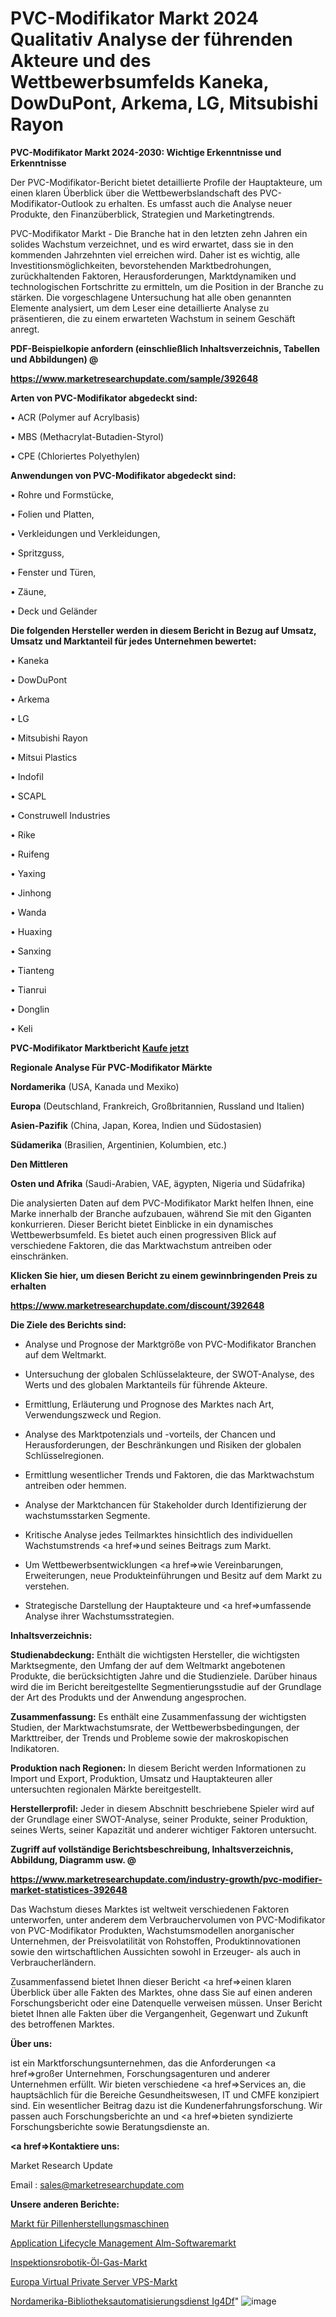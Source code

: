 # PVC-Modifikator Markt 2024 Qualitativ Analyse der führenden Akteure und des Wettbewerbsumfelds Kaneka, DowDuPont, Arkema, LG, Mitsubishi Rayon

<strong>PVC-Modifikator Markt 2024-2030: Wichtige Erkenntnisse und Erkenntnisse</strong>

Der PVC-Modifikator-Bericht bietet detaillierte Profile der Hauptakteure, um einen klaren Überblick über die Wettbewerbslandschaft des PVC-Modifikator-Outlook zu erhalten. Es umfasst auch die Analyse neuer Produkte, den Finanzüberblick, Strategien und Marketingtrends.

PVC-Modifikator Markt - Die Branche hat in den letzten zehn Jahren ein solides Wachstum verzeichnet, und es wird erwartet, dass sie in den kommenden Jahrzehnten viel erreichen wird. Daher ist es wichtig, alle Investitionsmöglichkeiten, bevorstehenden Marktbedrohungen, zurückhaltenden Faktoren, Herausforderungen, Marktdynamiken und technologischen Fortschritte zu ermitteln, um die Position in der Branche zu stärken. Die vorgeschlagene Untersuchung hat alle oben genannten Elemente analysiert, um dem Leser eine detaillierte Analyse zu präsentieren, die zu einem erwarteten Wachstum in seinem Geschäft anregt.



<strong><b>PDF-Beispielkopie anfordern (einschließlich Inhaltsverzeichnis, Tabellen und Abbildungen) @ </b></strong>

<strong><a href=https://www.marketresearchupdate.com/sample/392648>

<strong>https://www.marketresearchupdate.com/sample/392648</u></a></strong></strong>



<strong>Arten von PVC-Modifikator abgedeckt sind:</strong>

• ACR (Polymer auf Acrylbasis)

• MBS (Methacrylat-Butadien-Styrol)

• CPE (Chloriertes Polyethylen)



<strong>Anwendungen von PVC-Modifikator abgedeckt sind:</strong>

• Rohre und Formstücke,

• Folien und Platten,

• Verkleidungen und Verkleidungen,

• Spritzguss,

• Fenster und Türen,

• Zäune,

• Deck und Geländer



<strong>Die folgenden Hersteller werden in diesem Bericht in Bezug auf Umsatz, Umsatz und Marktanteil für jedes Unternehmen bewertet:</strong>

• Kaneka

• DowDuPont

• Arkema

• LG

• Mitsubishi Rayon

• Mitsui Plastics

• Indofil

• SCAPL

• Construwell Industries

• Rike

• Ruifeng

• Yaxing

• Jinhong

• Wanda

• Huaxing

• Sanxing

• Tianteng

• Tianrui

• Donglin

• Keli



<strong>PVC-Modifikator Marktbericht <a href=https://www.marketresearchupdate.com/buynow/392648>Kaufe jetzt</a></strong>



<strong>Regionale Analyse Für PVC-Modifikator Märkte</strong>



<strong>Nordamerika</strong> (USA, Kanada und Mexiko)



<strong>Europa</strong> (Deutschland, Frankreich, Großbritannien, Russland und Italien)



<strong>Asien-Pazifik</strong> (China, Japan, Korea, Indien und Südostasien)



<strong>Südamerika</strong> (Brasilien, Argentinien, Kolumbien, etc.)



<strong>Den Mittleren</strong> 

<strong>Osten und Afrika</strong> (Saudi-Arabien, VAE, ägypten, Nigeria und Südafrika)

Die analysierten Daten auf dem PVC-Modifikator Markt helfen Ihnen, eine Marke innerhalb der Branche aufzubauen, während Sie mit den Giganten konkurrieren. Dieser Bericht bietet Einblicke in ein dynamisches Wettbewerbsumfeld. Es bietet auch einen progressiven Blick auf verschiedene Faktoren, die das Marktwachstum antreiben oder einschränken.



<strong>Klicken Sie hier, um diesen Bericht zu einem gewinnbringenden Preis zu erhalten
</strong>

<strong><a href=https://www.marketresearchupdate.com/discount/392648>https://www.marketresearchupdate.com/discount/392648</b></u></strong></a>



<strong>Die Ziele des Berichts sind:</strong>

- Analyse und Prognose der Marktgröße von PVC-Modifikator Branchen auf dem Weltmarkt.

- Untersuchung der globalen Schlüsselakteure, der SWOT-Analyse, des Werts und des globalen Marktanteils für führende Akteure.

- Ermittlung, Erläuterung und Prognose des Marktes nach Art, Verwendungszweck und Region.

- Analyse des Marktpotenzials und -vorteils, der Chancen und Herausforderungen, der Beschränkungen und Risiken der globalen Schlüsselregionen.

- Ermittlung wesentlicher Trends und Faktoren, die das Marktwachstum antreiben oder hemmen.

- Analyse der Marktchancen für Stakeholder durch Identifizierung der wachstumsstarken Segmente.

- Kritische Analyse jedes Teilmarktes hinsichtlich des individuellen Wachstumstrends <a href=>und</a> seines Beitrags zum Markt.

- Um Wettbewerbsentwicklungen <a href=>wie</a> Vereinbarungen, Erweiterungen, neue Produkteinführungen und Besitz auf dem Markt zu verstehen.

- Strategische Darstellung der Hauptakteure und <a href=>umfas</a>sende Analyse ihrer Wachstumsstrategien.



<strong>Inhaltsverzeichnis:</strong>



<strong>Studienabdeckung:</strong> Enthält die wichtigsten Hersteller, die wichtigsten Marktsegmente, den Umfang der auf dem Weltmarkt angebotenen Produkte, die berücksichtigten Jahre und die Studienziele. Darüber hinaus wird die im Bericht bereitgestellte Segmentierungsstudie auf der Grundlage der Art des Produkts und der Anwendung angesprochen.



<strong>Zusammenfassung:</strong> Es enthält eine Zusammenfassung der wichtigsten Studien, der Marktwachstumsrate, der Wettbewerbsbedingungen, der Markttreiber, der Trends und Probleme sowie der makroskopischen Indikatoren.



<strong>Produktion nach Regionen:</strong> In diesem Bericht werden Informationen zu Import und Export, Produktion, Umsatz und Hauptakteuren aller untersuchten regionalen Märkte bereitgestellt.



<strong>Herstellerprofil:</strong> Jeder in diesem Abschnitt beschriebene Spieler wird auf der Grundlage einer SWOT-Analyse, seiner Produkte, seiner Produktion, seines Werts, seiner Kapazität und anderer wichtiger Faktoren untersucht.



<strong><b>Zugriff auf vollständige Berichtsbeschreibung, Inhaltsverzeichnis, Abbildung, Diagramm usw. @ </b></strong>

<strong><a href=https://www.marketresearchupdate.com/industry-growth/pvc-modifier-market-statistices-392648>https://www.marketresearchupdate.com/industry-growth/pvc-modifier-market-statistices-392648</a></strong>

Das Wachstum dieses Marktes ist weltweit verschiedenen Faktoren unterworfen, unter anderem dem Verbrauchervolumen von PVC-Modifikator von PVC-Modifikator Produkten, Wachstumsmodellen anorganischer Unternehmen, der Preisvolatilität von Rohstoffen, Produktinnovationen sowie den wirtschaftlichen Aussichten sowohl in Erzeuger- als auch in Verbraucherländern.

Zusammenfassend bietet Ihnen dieser Bericht <a href=>einen</a> klaren Überblick über alle Fakten des Marktes, ohne dass Sie auf einen anderen Forschungsbericht oder eine Datenquelle verweisen müssen. Unser Bericht bietet Ihnen alle Fakten über die Vergangenheit, Gegenwart und Zukunft des betroffenen Marktes.



<strong>Über uns:</strong>

 ist ein Marktforschungsunternehmen, das die Anforderungen <a href=>großer</a> Unternehmen, Forschungsagenturen und anderer Unternehmen erfüllt. Wir bieten verschiedene <a href=>Services</a> an, die hauptsächlich für die Bereiche Gesundheitswesen, IT und CMFE konzipiert sind. Ein wesentlicher Beitrag dazu ist die Kundenerfahrungsforschung. Wir passen auch Forschungsberichte an und <a href=>bieten</a> syndizierte Forschungsberichte sowie Beratungsdienste an.



<strong><a href=>Kontaktiere uns:</a></strong>

Market Research Update

Email : sales@marketresearchupdate.com



<strong>Unsere anderen Berichte:</strong>

<a href=https://www.linkedin.com/pulse/pill-making-machine-market-2023-challenges-business-overview>Markt für Pillenherstellungsmaschinen</a>

<a href=https://www.linkedin.com/pulse/application-lifecycle-management-alm-software-market-sizing>Application Lifecycle Management Alm-Softwaremarkt</a>

<a href=https://www.linkedin.com/pulse/inspection-robotics-oil-gas-market-size-industry>Inspektionsrobotik-Öl-Gas-Markt</a>

<a href=https://www.linkedin.com/pulse/europe-virtual-private-server-vps-market-2023>Europa Virtual Private Server VPS-Markt</a>

<a href=https://www.linkedin.com/pulse/north-america-library-automation-service-ig4df/>Nordamerika-Bibliotheksautomatisierungsdienst Ig4Df</a>"
![image](https://github.com/Gayatrikarjule/Market-Analysis-361/assets/97346546/14a1e3c4-4a73-409a-9362-dff646e9f62a)
